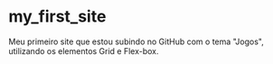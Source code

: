 # my_first_site
Meu primeiro site que estou subindo no GitHub com o tema "Jogos", utilizando os elementos Grid e Flex-box.
